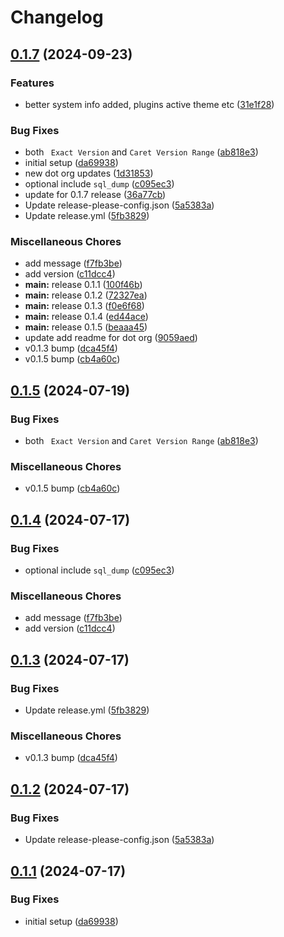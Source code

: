 # Changelog

## [0.1.7](https://github.com/devuri/system-info/compare/v0.1.6...0.1.7) (2024-09-23)


### Features

* better system info added, plugins active theme etc ([31e1f28](https://github.com/devuri/system-info/commit/31e1f28bdecfc81cabbd32dff6bdb67e801e1f4f))


### Bug Fixes

* both ` Exact Version` and `Caret Version Range` ([ab818e3](https://github.com/devuri/system-info/commit/ab818e31239abd512060a966cccee7726d1e38b1))
* initial setup ([da69938](https://github.com/devuri/system-info/commit/da69938469043deeb29aded9a85feab67e71b8e7))
* new dot org updates ([1d31853](https://github.com/devuri/system-info/commit/1d31853bf07f62856699ccd29bc1f3da9632a246))
* optional include `sql_dump` ([c095ec3](https://github.com/devuri/system-info/commit/c095ec36379c72f213b368dc1edf80324b64f502))
* update for 0.1.7 release ([36a77cb](https://github.com/devuri/system-info/commit/36a77cbfa6b496914b6bb2b7cf2a0847f8ec9aaf))
* Update release-please-config.json ([5a5383a](https://github.com/devuri/system-info/commit/5a5383a574645ca2769d13721b868e3a152d8bac))
* Update release.yml ([5fb3829](https://github.com/devuri/system-info/commit/5fb382913ae16683a8267b23540882f82bf7a532))


### Miscellaneous Chores

* add message ([f7fb3be](https://github.com/devuri/system-info/commit/f7fb3be22afab60c425a68da9617773545e5a6b9))
* add version ([c11dcc4](https://github.com/devuri/system-info/commit/c11dcc4d60625a4cb3c0aa54bafea25838f94e38))
* **main:** release 0.1.1 ([100f46b](https://github.com/devuri/system-info/commit/100f46bc04f44f57f08ce6ecf5a22180af42b1e9))
* **main:** release 0.1.2 ([72327ea](https://github.com/devuri/system-info/commit/72327ea7457b6ca872b2191218660660bdf70825))
* **main:** release 0.1.3 ([f0e6f68](https://github.com/devuri/system-info/commit/f0e6f68246b6e3551ef075a7416c0831e3d58ea5))
* **main:** release 0.1.4 ([ed44ace](https://github.com/devuri/system-info/commit/ed44ace61767c9298846d0bed22b7e0dfdda5ece))
* **main:** release 0.1.5 ([beaaa45](https://github.com/devuri/system-info/commit/beaaa45d401db3629567e7c0a9f343c04d312a64))
* update add readme for dot org ([9059aed](https://github.com/devuri/system-info/commit/9059aed8336f123fd531162cdf00d56cc2df5858))
* v0.1.3 bump ([dca45f4](https://github.com/devuri/system-info/commit/dca45f4619ae0ce389e61a72651b9b3549685b61))
* v0.1.5 bump ([cb4a60c](https://github.com/devuri/system-info/commit/cb4a60c7abd56d0b6af6a9cefbb27427b0676631))

## [0.1.5](https://github.com/devuri/system-info/compare/0.1.4...0.1.5) (2024-07-19)


### Bug Fixes

* both ` Exact Version` and `Caret Version Range` ([ab818e3](https://github.com/devuri/system-info/commit/ab818e31239abd512060a966cccee7726d1e38b1))


### Miscellaneous Chores

* v0.1.5 bump ([cb4a60c](https://github.com/devuri/system-info/commit/cb4a60c7abd56d0b6af6a9cefbb27427b0676631))

## [0.1.4](https://github.com/devuri/system-info/compare/0.1.3...0.1.4) (2024-07-17)


### Bug Fixes

* optional include `sql_dump` ([c095ec3](https://github.com/devuri/system-info/commit/c095ec36379c72f213b368dc1edf80324b64f502))


### Miscellaneous Chores

* add message ([f7fb3be](https://github.com/devuri/system-info/commit/f7fb3be22afab60c425a68da9617773545e5a6b9))
* add version ([c11dcc4](https://github.com/devuri/system-info/commit/c11dcc4d60625a4cb3c0aa54bafea25838f94e38))

## [0.1.3](https://github.com/devuri/system-info/compare/0.1.2...0.1.3) (2024-07-17)


### Bug Fixes

* Update release.yml ([5fb3829](https://github.com/devuri/system-info/commit/5fb382913ae16683a8267b23540882f82bf7a532))


### Miscellaneous Chores

* v0.1.3 bump ([dca45f4](https://github.com/devuri/system-info/commit/dca45f4619ae0ce389e61a72651b9b3549685b61))

## [0.1.2](https://github.com/devuri/system-info/compare/0.1.1...0.1.2) (2024-07-17)


### Bug Fixes

* Update release-please-config.json ([5a5383a](https://github.com/devuri/system-info/commit/5a5383a574645ca2769d13721b868e3a152d8bac))

## [0.1.1](https://github.com/devuri/system-info/compare/v0.1.0...0.1.1) (2024-07-17)


### Bug Fixes

* initial setup ([da69938](https://github.com/devuri/system-info/commit/da69938469043deeb29aded9a85feab67e71b8e7))
